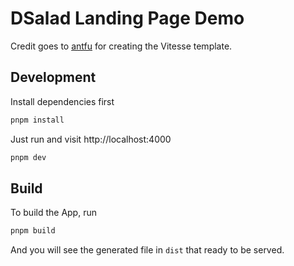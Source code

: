 # DSalad Landing Page Demo

Credit goes to [antfu](https://github.com/antfu) for creating the Vitesse template.

## Development

Install dependencies first

```bash
pnpm install
```

Just run and visit http://localhost:4000

```bash
pnpm dev
```

## Build

To build the App, run

```bash
pnpm build
```

And you will see the generated file in `dist` that ready to be served.
